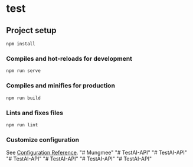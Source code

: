 # test

## Project setup
```
npm install
```

### Compiles and hot-reloads for development
```
npm run serve
```

### Compiles and minifies for production
```
npm run build
```

### Lints and fixes files
```
npm run lint
```

### Customize configuration
See [Configuration Reference](https://cli.vuejs.org/config/).
"# Mungmee" 
"# TestAI-API" 
"# TestAI-API" 
"# TestAI-API" 
"# TestAI-API" 
"# TestAI-API" 
"# TestAI-API" 
